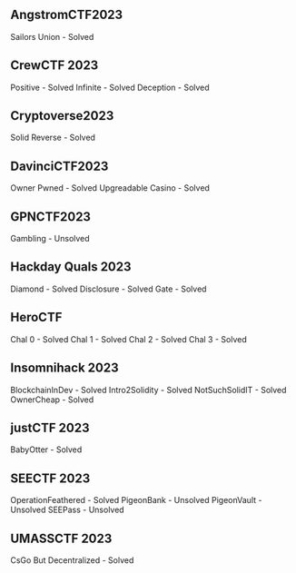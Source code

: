 ## AngstromCTF2023
Sailors Union - Solved

## CrewCTF 2023
Positive - Solved
Infinite - Solved
Deception - Solved

## Cryptoverse2023
Solid Reverse - Solved

## DavinciCTF2023
Owner Pwned - Solved
Upgreadable Casino - Solved

## GPNCTF2023
Gambling - Unsolved

## Hackday Quals 2023
Diamond - Solved
Disclosure - Solved
Gate - Solved

## HeroCTF
Chal 0 - Solved
Chal 1 - Solved
Chal 2 - Solved
Chal 3 - Solved

## Insomnihack 2023
BlockchainInDev - Solved
Intro2Solidity - Solved
NotSuchSolidIT - Solved
OwnerCheap - Solved

## justCTF 2023
BabyOtter - Solved

## SEECTF 2023
OperationFeathered - Solved
PigeonBank - Unsolved
PigeonVault - Unsolved
SEEPass - Unsolved

## UMASSCTF 2023 
CsGo But Decentralized - Solved


